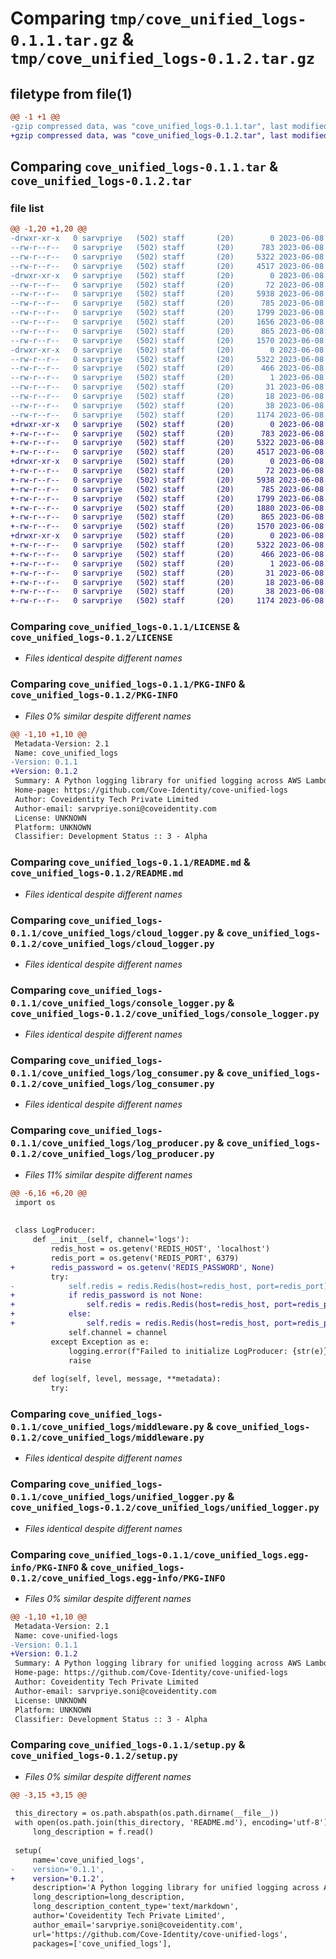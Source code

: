 # Comparing `tmp/cove_unified_logs-0.1.1.tar.gz` & `tmp/cove_unified_logs-0.1.2.tar.gz`

## filetype from file(1)

```diff
@@ -1 +1 @@
-gzip compressed data, was "cove_unified_logs-0.1.1.tar", last modified: Thu Jun  8 18:34:51 2023, max compression
+gzip compressed data, was "cove_unified_logs-0.1.2.tar", last modified: Thu Jun  8 18:47:16 2023, max compression
```

## Comparing `cove_unified_logs-0.1.1.tar` & `cove_unified_logs-0.1.2.tar`

### file list

```diff
@@ -1,20 +1,20 @@
-drwxr-xr-x   0 sarvpriye   (502) staff       (20)        0 2023-06-08 18:34:51.294646 cove_unified_logs-0.1.1/
--rw-r--r--   0 sarvpriye   (502) staff       (20)      783 2023-06-08 18:20:43.000000 cove_unified_logs-0.1.1/LICENSE
--rw-r--r--   0 sarvpriye   (502) staff       (20)     5322 2023-06-08 18:34:51.294544 cove_unified_logs-0.1.1/PKG-INFO
--rw-r--r--   0 sarvpriye   (502) staff       (20)     4517 2023-06-08 18:22:32.000000 cove_unified_logs-0.1.1/README.md
-drwxr-xr-x   0 sarvpriye   (502) staff       (20)        0 2023-06-08 18:34:51.293732 cove_unified_logs-0.1.1/cove_unified_logs/
--rw-r--r--   0 sarvpriye   (502) staff       (20)       72 2023-06-08 10:41:05.000000 cove_unified_logs-0.1.1/cove_unified_logs/__init__.py
--rw-r--r--   0 sarvpriye   (502) staff       (20)     5938 2023-06-08 17:20:34.000000 cove_unified_logs-0.1.1/cove_unified_logs/cloud_logger.py
--rw-r--r--   0 sarvpriye   (502) staff       (20)      785 2023-06-08 16:58:09.000000 cove_unified_logs-0.1.1/cove_unified_logs/console_logger.py
--rw-r--r--   0 sarvpriye   (502) staff       (20)     1799 2023-06-08 17:30:29.000000 cove_unified_logs-0.1.1/cove_unified_logs/log_consumer.py
--rw-r--r--   0 sarvpriye   (502) staff       (20)     1656 2023-06-08 16:39:23.000000 cove_unified_logs-0.1.1/cove_unified_logs/log_producer.py
--rw-r--r--   0 sarvpriye   (502) staff       (20)      865 2023-06-08 17:53:38.000000 cove_unified_logs-0.1.1/cove_unified_logs/middleware.py
--rw-r--r--   0 sarvpriye   (502) staff       (20)     1570 2023-06-08 17:10:22.000000 cove_unified_logs-0.1.1/cove_unified_logs/unified_logger.py
-drwxr-xr-x   0 sarvpriye   (502) staff       (20)        0 2023-06-08 18:34:51.294385 cove_unified_logs-0.1.1/cove_unified_logs.egg-info/
--rw-r--r--   0 sarvpriye   (502) staff       (20)     5322 2023-06-08 18:34:51.000000 cove_unified_logs-0.1.1/cove_unified_logs.egg-info/PKG-INFO
--rw-r--r--   0 sarvpriye   (502) staff       (20)      466 2023-06-08 18:34:51.000000 cove_unified_logs-0.1.1/cove_unified_logs.egg-info/SOURCES.txt
--rw-r--r--   0 sarvpriye   (502) staff       (20)        1 2023-06-08 18:34:51.000000 cove_unified_logs-0.1.1/cove_unified_logs.egg-info/dependency_links.txt
--rw-r--r--   0 sarvpriye   (502) staff       (20)       31 2023-06-08 18:34:51.000000 cove_unified_logs-0.1.1/cove_unified_logs.egg-info/requires.txt
--rw-r--r--   0 sarvpriye   (502) staff       (20)       18 2023-06-08 18:34:51.000000 cove_unified_logs-0.1.1/cove_unified_logs.egg-info/top_level.txt
--rw-r--r--   0 sarvpriye   (502) staff       (20)       38 2023-06-08 18:34:51.294683 cove_unified_logs-0.1.1/setup.cfg
--rw-r--r--   0 sarvpriye   (502) staff       (20)     1174 2023-06-08 18:34:42.000000 cove_unified_logs-0.1.1/setup.py
+drwxr-xr-x   0 sarvpriye   (502) staff       (20)        0 2023-06-08 18:47:16.286107 cove_unified_logs-0.1.2/
+-rw-r--r--   0 sarvpriye   (502) staff       (20)      783 2023-06-08 18:20:43.000000 cove_unified_logs-0.1.2/LICENSE
+-rw-r--r--   0 sarvpriye   (502) staff       (20)     5322 2023-06-08 18:47:16.285965 cove_unified_logs-0.1.2/PKG-INFO
+-rw-r--r--   0 sarvpriye   (502) staff       (20)     4517 2023-06-08 18:22:32.000000 cove_unified_logs-0.1.2/README.md
+drwxr-xr-x   0 sarvpriye   (502) staff       (20)        0 2023-06-08 18:47:16.278715 cove_unified_logs-0.1.2/cove_unified_logs/
+-rw-r--r--   0 sarvpriye   (502) staff       (20)       72 2023-06-08 10:41:05.000000 cove_unified_logs-0.1.2/cove_unified_logs/__init__.py
+-rw-r--r--   0 sarvpriye   (502) staff       (20)     5938 2023-06-08 17:20:34.000000 cove_unified_logs-0.1.2/cove_unified_logs/cloud_logger.py
+-rw-r--r--   0 sarvpriye   (502) staff       (20)      785 2023-06-08 16:58:09.000000 cove_unified_logs-0.1.2/cove_unified_logs/console_logger.py
+-rw-r--r--   0 sarvpriye   (502) staff       (20)     1799 2023-06-08 17:30:29.000000 cove_unified_logs-0.1.2/cove_unified_logs/log_consumer.py
+-rw-r--r--   0 sarvpriye   (502) staff       (20)     1880 2023-06-08 18:44:58.000000 cove_unified_logs-0.1.2/cove_unified_logs/log_producer.py
+-rw-r--r--   0 sarvpriye   (502) staff       (20)      865 2023-06-08 17:53:38.000000 cove_unified_logs-0.1.2/cove_unified_logs/middleware.py
+-rw-r--r--   0 sarvpriye   (502) staff       (20)     1570 2023-06-08 17:10:22.000000 cove_unified_logs-0.1.2/cove_unified_logs/unified_logger.py
+drwxr-xr-x   0 sarvpriye   (502) staff       (20)        0 2023-06-08 18:47:16.285758 cove_unified_logs-0.1.2/cove_unified_logs.egg-info/
+-rw-r--r--   0 sarvpriye   (502) staff       (20)     5322 2023-06-08 18:47:16.000000 cove_unified_logs-0.1.2/cove_unified_logs.egg-info/PKG-INFO
+-rw-r--r--   0 sarvpriye   (502) staff       (20)      466 2023-06-08 18:47:16.000000 cove_unified_logs-0.1.2/cove_unified_logs.egg-info/SOURCES.txt
+-rw-r--r--   0 sarvpriye   (502) staff       (20)        1 2023-06-08 18:47:16.000000 cove_unified_logs-0.1.2/cove_unified_logs.egg-info/dependency_links.txt
+-rw-r--r--   0 sarvpriye   (502) staff       (20)       31 2023-06-08 18:47:16.000000 cove_unified_logs-0.1.2/cove_unified_logs.egg-info/requires.txt
+-rw-r--r--   0 sarvpriye   (502) staff       (20)       18 2023-06-08 18:47:16.000000 cove_unified_logs-0.1.2/cove_unified_logs.egg-info/top_level.txt
+-rw-r--r--   0 sarvpriye   (502) staff       (20)       38 2023-06-08 18:47:16.286155 cove_unified_logs-0.1.2/setup.cfg
+-rw-r--r--   0 sarvpriye   (502) staff       (20)     1174 2023-06-08 18:44:58.000000 cove_unified_logs-0.1.2/setup.py
```

### Comparing `cove_unified_logs-0.1.1/LICENSE` & `cove_unified_logs-0.1.2/LICENSE`

 * *Files identical despite different names*

### Comparing `cove_unified_logs-0.1.1/PKG-INFO` & `cove_unified_logs-0.1.2/PKG-INFO`

 * *Files 0% similar despite different names*

```diff
@@ -1,10 +1,10 @@
 Metadata-Version: 2.1
 Name: cove_unified_logs
-Version: 0.1.1
+Version: 0.1.2
 Summary: A Python logging library for unified logging across AWS Lambda, Django, and Google Cloud servers. Logs are asynchronously pushed to AWS CloudWatch.
 Home-page: https://github.com/Cove-Identity/cove-unified-logs
 Author: Coveidentity Tech Private Limited
 Author-email: sarvpriye.soni@coveidentity.com
 License: UNKNOWN
 Platform: UNKNOWN
 Classifier: Development Status :: 3 - Alpha
```

### Comparing `cove_unified_logs-0.1.1/README.md` & `cove_unified_logs-0.1.2/README.md`

 * *Files identical despite different names*

### Comparing `cove_unified_logs-0.1.1/cove_unified_logs/cloud_logger.py` & `cove_unified_logs-0.1.2/cove_unified_logs/cloud_logger.py`

 * *Files identical despite different names*

### Comparing `cove_unified_logs-0.1.1/cove_unified_logs/console_logger.py` & `cove_unified_logs-0.1.2/cove_unified_logs/console_logger.py`

 * *Files identical despite different names*

### Comparing `cove_unified_logs-0.1.1/cove_unified_logs/log_consumer.py` & `cove_unified_logs-0.1.2/cove_unified_logs/log_consumer.py`

 * *Files identical despite different names*

### Comparing `cove_unified_logs-0.1.1/cove_unified_logs/log_producer.py` & `cove_unified_logs-0.1.2/cove_unified_logs/log_producer.py`

 * *Files 11% similar despite different names*

```diff
@@ -6,16 +6,20 @@
 import os
 
 
 class LogProducer:
     def __init__(self, channel='logs'):
         redis_host = os.getenv('REDIS_HOST', 'localhost')
         redis_port = os.getenv('REDIS_PORT', 6379)
+        redis_password = os.getenv('REDIS_PASSWORD', None)
         try:
-            self.redis = redis.Redis(host=redis_host, port=redis_port)
+            if redis_password is not None:
+                self.redis = redis.Redis(host=redis_host, port=redis_port, password=redis_password)
+            else:
+                self.redis = redis.Redis(host=redis_host, port=redis_port)
             self.channel = channel
         except Exception as e:
             logging.error(f"Failed to initialize LogProducer: {str(e)}")
             raise
 
     def log(self, level, message, **metadata):
         try:
```

### Comparing `cove_unified_logs-0.1.1/cove_unified_logs/middleware.py` & `cove_unified_logs-0.1.2/cove_unified_logs/middleware.py`

 * *Files identical despite different names*

### Comparing `cove_unified_logs-0.1.1/cove_unified_logs/unified_logger.py` & `cove_unified_logs-0.1.2/cove_unified_logs/unified_logger.py`

 * *Files identical despite different names*

### Comparing `cove_unified_logs-0.1.1/cove_unified_logs.egg-info/PKG-INFO` & `cove_unified_logs-0.1.2/cove_unified_logs.egg-info/PKG-INFO`

 * *Files 0% similar despite different names*

```diff
@@ -1,10 +1,10 @@
 Metadata-Version: 2.1
 Name: cove-unified-logs
-Version: 0.1.1
+Version: 0.1.2
 Summary: A Python logging library for unified logging across AWS Lambda, Django, and Google Cloud servers. Logs are asynchronously pushed to AWS CloudWatch.
 Home-page: https://github.com/Cove-Identity/cove-unified-logs
 Author: Coveidentity Tech Private Limited
 Author-email: sarvpriye.soni@coveidentity.com
 License: UNKNOWN
 Platform: UNKNOWN
 Classifier: Development Status :: 3 - Alpha
```

### Comparing `cove_unified_logs-0.1.1/setup.py` & `cove_unified_logs-0.1.2/setup.py`

 * *Files 0% similar despite different names*

```diff
@@ -3,15 +3,15 @@
 
 this_directory = os.path.abspath(os.path.dirname(__file__))
 with open(os.path.join(this_directory, 'README.md'), encoding='utf-8') as f:
     long_description = f.read()
 
 setup(
     name='cove_unified_logs',
-    version='0.1.1',
+    version='0.1.2',
     description='A Python logging library for unified logging across AWS Lambda, Django, and Google Cloud servers. Logs are asynchronously pushed to AWS CloudWatch.',
     long_description=long_description,
     long_description_content_type='text/markdown',
     author='Coveidentity Tech Private Limited',
     author_email='sarvpriye.soni@coveidentity.com',
     url='https://github.com/Cove-Identity/cove-unified-logs',
     packages=['cove_unified_logs'],
```

